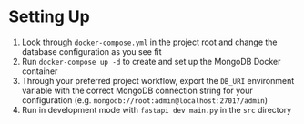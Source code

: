 # Setting Up

1. Look through `docker-compose.yml` in the project root and change the database configuration as you see fit
2. Run `docker-compose up -d` to create and set up the MongoDB Docker container
3. Through your preferred project workflow, export the `DB_URI` environment variable with the correct MongoDB connection string for your configuration (e.g. `mongodb://root:admin@localhost:27017/admin`)
4. Run in development mode with `fastapi dev main.py` in the `src` directory